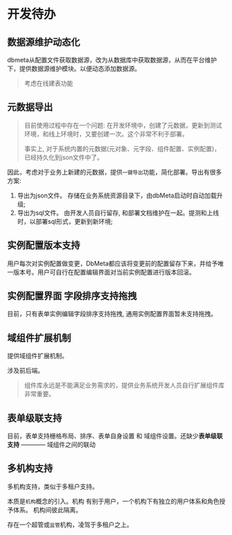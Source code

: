 # 开发待办

## 数据源维护动态化
dbmeta从配置文件获取数据源，改为从数据库中获取数据源，从而在平台维护下，提供数据源维护模块。以便动态添加数据源。
> 考虑在线建表功能

## 元数据导出
> 目前使用过程中存在一个问题: 在开发环境中，创建了元数据，更新到测试环境，和线上环境时，又要创建一次。这个非常不利于部署。
>
> 事实上, 对于系统内置的元数据(元对象、元字段、组件配置、实例配置)，已经持久化到json文件中了。
 
因此，考虑对于业务上新建的元数据，提供`一键导出`功能，简化部署。导出有很多方案: 
1. 导出为json文件。 存储在业务系统资源目录下，由dbMeta启动时自动加载升级;
2. 导出为sql文件。  由开发人员自行留存, 和部署文档维护在一起。提测和上线时，以部署sql形式，更新到新环境;

## 实例配置版本支持
用户每次对实例配置做变更，DbMeta都应该将变更前的配置留存下来，并给予唯一版本号。用户可自行在配置编辑界面对当前实例配置进行版本回滚。

## 实例配置界面 字段排序支持拖拽
目前，只有表单实例编辑字段排序支持拖拽, 通用实例配置界面暂未支持拖拽。

## 域组件扩展机制
提供域组件扩展机制。

涉及前后端。
> 组件库永远是不能满足业务需求的，提供业务系统开发人员自行扩展组件库非常重要。

## 表单级联支持
目前，表单支持栅格布局、排序、表单自身设置 和 域组件设置。还缺少**表单级联支持** ———— 域组件之间的联动

## 多机构支持
多机构支持，类似于多租户支持。

本质是`机构`概念的引入。机构 有别于用户，一个机构下有独立的用户体系和角色授予体系。
机构间彼此隔离。

存在一个超管或`监管`机构，凌驾于多租户之上。 
